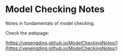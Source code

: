 # Model Checking Notes

Notes in fundamentals of model checking.

Check the webpage:

[https://yepengding.github.io/ModelCheckingNotes/](https://yepengding.github.io/ModelCheckingNotes/)